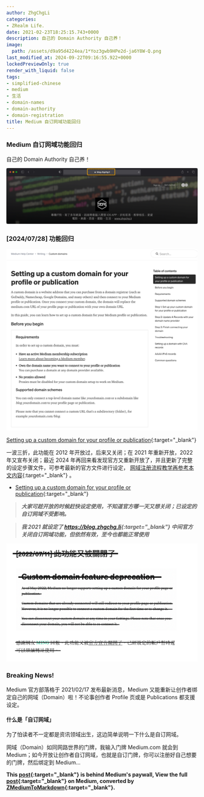 ```yaml
---
author: ZhgChgLi
categories:
- ZRealm Life.
date: 2021-02-23T18:25:15.743+0000
description: 自己的 Domain Authority 自己养！
image:
  path: /assets/d9a95d4224ea/1*Yoz3gwb9HPe2d-ja6Y8W-Q.png
last_modified_at: 2024-09-22T09:16:55.922+0000
lockedPreviewOnly: true
render_with_liquid: false
tags:
- simplified-chinese
- medium
- 生活
- domain-names
- domain-authority
- domain-registration
title: Medium 自订网域功能回归
---
```


### Medium 自订网域功能回归



自己的 Domain Authority 自己养！



![](/assets/d9a95d4224ea/1*Yoz3gwb9HPe2d-ja6Y8W-Q.png)



### [2024/07/28] 功能回归



![[Setting up a custom domain for your profile or publication](https://help.medium.com/hc/en-us/articles/115003053487-Setting-up-a-custom-domain-for-your-profile-or-publication){:target="_blank"}](/assets/d9a95d4224ea/1*jKAJ3wl5Zlo_0NZRgUUehA.png)



[Setting up a custom domain for your profile or publication](https://help.medium.com/hc/en-us/articles/115003053487-Setting-up-a-custom-domain-for-your-profile-or-publication){:target="_blank"}



一波三折，此功能在 2012 年开放过，后来又关闭；在 2021 年重新开放，2022 年又宣布关闭；最近 2024 年再回来看发现官方又重新开放了，并且更新了完整的设定步骤文件，可参考最新的官方文件进行设定， [网域注册流程教学再参考本文内容](https://namecheap.pxf.io/P0jdZQ){:target="_blank"} 。



- [Setting up a custom domain for your profile or publication](https://help.medium.com/hc/en-us/articles/115003053487-Setting-up-a-custom-domain-for-your-profile-or-publication){:target="_blank"}



> ***大家可趁开放的时候赶快设定使用，不知道官方哪一天又想关闭；已设定的自订网域不受影响。***



> ***我 2021 就设定了 <https://blog.zhgchg.li>{:target="_blank"} 中间官方关闭自订网域功能，但依然有效，至今也都能正常使用***



![](/assets/d9a95d4224ea/1*20gZehc0ahUOYP_vWTNn_w.png)



### Breaking News!



Medium 官方部落格于 2021/02/17 发布最新消息，Medium 又能重新让创作者绑定自己的网域（Domain）啦！不论事创作者 Profile 页或是 Publications 都支援设定。



#### 什么是「自订网域」



为了怕读者不一定都是资讯领域出生，这边简单说明一下什么是自订网域。



网域（Domain）如同网路世界的门牌，我输入门牌 Medium.com 就会到 Medium；如今开放让创作者自订网域，也就是自订门牌，你可以注册好自己想要的门牌，然后绑定到 Medium…



**This [post](https://medium.com/zrealm-life/medium-%E8%87%AA%E8%A8%82%E7%B6%B2%E5%9F%9F%E5%8A%9F%E8%83%BD%E5%9B%9E%E6%AD%B8-d9a95d4224ea){:target="_blank"} is behind Medium's paywall, View the full [post](https://medium.com/zrealm-life/medium-%E8%87%AA%E8%A8%82%E7%B6%B2%E5%9F%9F%E5%8A%9F%E8%83%BD%E5%9B%9E%E6%AD%B8-d9a95d4224ea){:target="_blank"} on Medium, converted by [ZMediumToMarkdown](https://github.com/ZhgChgLi/ZMediumToMarkdown){:target="_blank"}.**